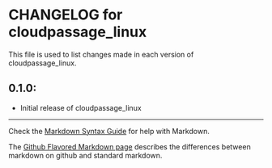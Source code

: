 # CHANGELOG for cloudpassage_linux

This file is used to list changes made in each version of cloudpassage_linux.

## 0.1.0:

* Initial release of cloudpassage_linux

- - -
Check the [Markdown Syntax Guide](http://daringfireball.net/projects/markdown/syntax) for help with Markdown.

The [Github Flavored Markdown page](http://github.github.com/github-flavored-markdown/) describes the differences between markdown on github and standard markdown.
